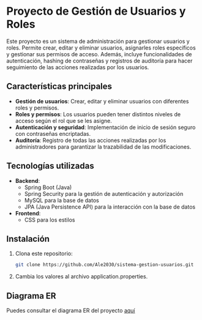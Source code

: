 # Proyecto de Gestión de Usuarios y Roles

Este proyecto es un sistema de administración para gestionar usuarios y roles. Permite crear, editar y eliminar usuarios, asignarles roles específicos y gestionar sus permisos de acceso. Además, incluye funcionalidades de autenticación, hashing de contraseñas y registros de auditoría para hacer seguimiento de las acciones realizadas por los usuarios.

## Características principales

- **Gestión de usuarios**: Crear, editar y eliminar usuarios con diferentes roles y permisos.
- **Roles y permisos**: Los usuarios pueden tener distintos niveles de acceso según el rol que se les asigne.
- **Autenticación y seguridad**: Implementación de inicio de sesión seguro con contraseñas encriptadas.
- **Auditoría**: Registro de todas las acciones realizadas por los administradores para garantizar la trazabilidad de las modificaciones.

## Tecnologías utilizadas

- **Backend**: 
  - Spring Boot (Java)
  - Spring Security para la gestión de autenticación y autorización
  - MySQL para la base de datos
  - JPA (Java Persistence API) para la interacción con la base de datos
- **Frontend**: 
  -  CSS para los estilos
  
## Instalación

1. Clona este repositorio:

   ```bash
   git clone https://github.com/Ale2030/sistema-gestion-usuarios.git

2. Cambia los valores al archivo application.properties.

## Diagrama ER

Puedes consultar el diagrama ER del proyecto [aquí](src/main/resources/docs/diagrama_DER.png)


